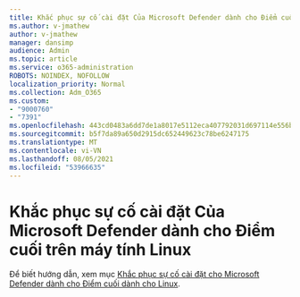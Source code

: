 ```yaml
---
title: Khắc phục sự cố cài đặt Của Microsoft Defender dành cho Điểm cuối trên máy tính Linux
ms.author: v-jmathew
author: v-jmathew
manager: dansimp
audience: Admin
ms.topic: article
ms.service: o365-administration
ROBOTS: NOINDEX, NOFOLLOW
localization_priority: Normal
ms.collection: Adm_O365
ms.custom:
- "9000760"
- "7391"
ms.openlocfilehash: 443cd0483a6dd7de1a8017e5112eca407792031d697114e556ba4521d282ef91
ms.sourcegitcommit: b5f7da89a650d2915dc652449623c78be6247175
ms.translationtype: MT
ms.contentlocale: vi-VN
ms.lasthandoff: 08/05/2021
ms.locfileid: "53966635"
---
```

# <a name="troubleshoot-installation-of-microsoft-defender-for-endpoint-on-a-linux-computer"></a>Khắc phục sự cố cài đặt Của Microsoft Defender dành cho Điểm cuối trên máy tính Linux

Để biết hướng dẫn, xem mục [Khắc phục sự cố cài đặt cho Microsoft Defender dành cho Điểm cuối dành cho Linux](https://go.microsoft.com/fwlink/?linkid=2144673).
